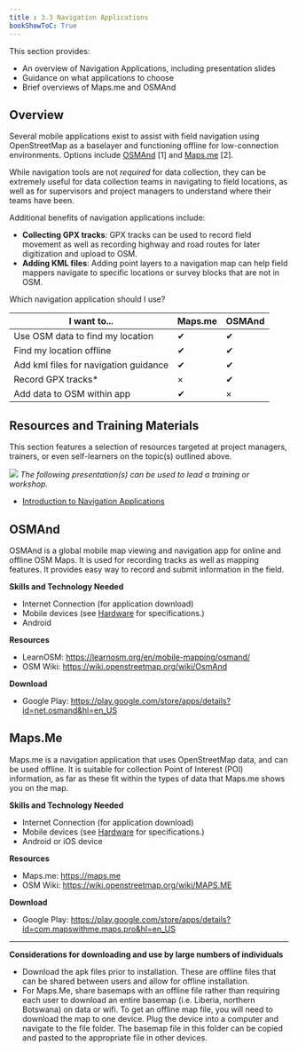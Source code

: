 ```yaml
---
title : 3.3 Navigation Applications
bookShowToC: True
---
```


This section provides:  

*   An overview of Navigation Applications, including presentation slides
*   Guidance on what applications to choose 
*   Brief overviews of Maps.me and OSMAnd


## Overview
Several mobile applications exist to assist with field navigation using OpenStreetMap as a baselayer and functioning offline for low-connection environments. Options include [OSMAnd](https://osmand.net/) [1] and [Maps.me](https://maps.me/) [2].<br>

While navigation tools are not *required* for data collection, they can be extremely useful for data collection teams in navigating to field locations, as well as for supervisors and project managers to understand where their teams have been. 

Additional benefits of navigation applications include:

*  **Collecting GPX tracks**: GPX tracks can be used to record field movement as well as recording highway and road routes for later digitization and upload to OSM. 
*  **Adding KML files**: Adding point layers to a navigation map can help field mappers navigate to specific locations or survey blocks that are not in OSM. 

Which navigation application should I use?


| I want to...                           | Maps.me | OSMAnd |
|------------------------------------------------|-----|------|
| Use OSM data to find my location                        | ✔   | ✔    |
| Find my location offline                        | ✔   | ✔    |
| Add kml files for navigation guidance                        | ✔   | ✔    |
| Record GPX tracks*                        | ×   | ✔    |
| Add data to OSM within app                        | ✔   | ×    |


## Resources and Training Materials
This section features a selection of resources targeted at project managers, trainers, or even self-learners on the topic(s) outlined above.

![](/images/training_presentations_wide.PNG)
*The following presentation(s) can be used to lead a training or workshop.*

*  [Introduction to Navigation Applications](https://docs.google.com/presentation/d/1pio6SeVv93IVWl2_UM6tg2CR-AJE1SfqEKUJZM90o0g/edit?usp=sharing)


## OSMAnd
OSMAnd is a global mobile map viewing and navigation app for online and offline OSM Maps. It is used for recording tracks as well as mapping features. It provides easy way to record and submit information in the field.

**Skills and Technology Needed**

* Internet Connection (for application download)
* Mobile devices (see [Hardware](https://github.com/hotosm/toolbox/wiki/1.5-Hardware) for specifications.) 
* Android

**Resources**

* LearnOSM: https://learnosm.org/en/mobile-mapping/osmand/
* OSM Wiki: https://wiki.openstreetmap.org/wiki/OsmAnd

**Download**

* Google Play: https://play.google.com/store/apps/details?id=net.osmand&hl=en_US

## Maps.Me
Maps.me is a navigation application that uses OpenStreetMap data, and can be used offline. It is suitable for collection Point of Interest (POI) information, as far as these fit within the types of data that Maps.me shows you on the map.

**Skills and Technology Needed**

* Internet Connection (for application download)
* Mobile devices (see [Hardware](https://github.com/hotosm/toolbox/wiki/1.5-Hardware) for specifications.) 
* Android or iOS device

**Resources**

* Maps.me: https://maps.me
* OSM Wiki: https://wiki.openstreetmap.org/wiki/MAPS.ME

**Download**

* Google Play: https://play.google.com/store/apps/details?id=com.mapswithme.maps.pro&hl=en_US

***
**Considerations for downloading and use by large numbers of individuals**

*  Download the apk files prior to installation. These are offline files that can be shared between users and allow for offline installation. 
*  For Maps.Me, share basemaps with an offline file rather than requiring each user to download an entire basemap (i.e. Liberia, northern Botswana) on data or wifi. To get an offline map file, you will need to download the map to one device. Plug the device into a computer and navigate to the file folder. The basemap file in this folder can be copied and pasted to the appropriate file in other devices. 
